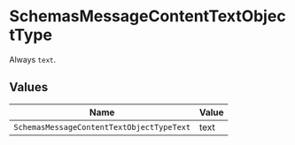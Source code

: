 # SchemasMessageContentTextObjectType

Always `text`.


## Values

| Name                                      | Value                                     |
| ----------------------------------------- | ----------------------------------------- |
| `SchemasMessageContentTextObjectTypeText` | text                                      |